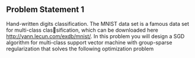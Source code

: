 ## Problem Statement 1 
Hand-written digits classification. The MNIST data set is a famous data set for multi-class classification, which can be downloaded here http://yann.lecun.com/exdb/mnist/. In this problem you
will design a SGD algorithm for multi-class support vector machine with group-sparse regularization
that solves the following optimization problem
